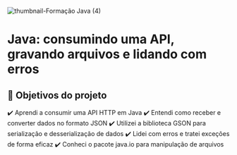 ![thumbnail-Formação Java (4)](https://user-images.githubusercontent.com/66698429/226751112-f79aaa28-16c9-4561-8a15-0ac62ec9cb44.png)


# Java: consumindo uma API, gravando arquivos e lidando com erros

## 🔨 Objetivos do projeto

✔️ Aprendi a consumir uma API HTTP em Java
✔️ Entendi como receber e converter dados no formato JSON
✔️ Utilizei a biblioteca GSON para serialização e desserialização de dados
✔️ Lidei com erros e tratei exceções de forma eficaz
✔️ Conheci o pacote java.io para manipulação de arquivos

